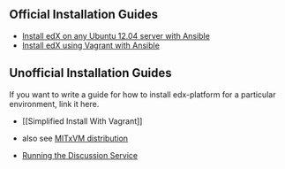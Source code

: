 ## Official Installation Guides
* [Install edX on any Ubuntu 12.04 server with Ansible](https://github.com/edx/configuration/wiki#installing-edx-on-a-single-ubuntu-1204-precise-server)
* [Install edX using Vagrant with Ansible](https://github.com/edx/configuration/wiki#installing-edx-on-a-single-ubuntu-1204-virtual-machine-with-vagrant)


## Unofficial Installation Guides
If you want to write a guide for how to install edx-platform for a particular environment, link it here.

* [[Simplified Install With Vagrant]]
* also see [MITxVM distribution](https://people.csail.mit.edu/ichuang/edx/)

* [Running the Discussion Service](https://github.com/edx/edx-platform/blob/master/docs/internal/discussion.md)